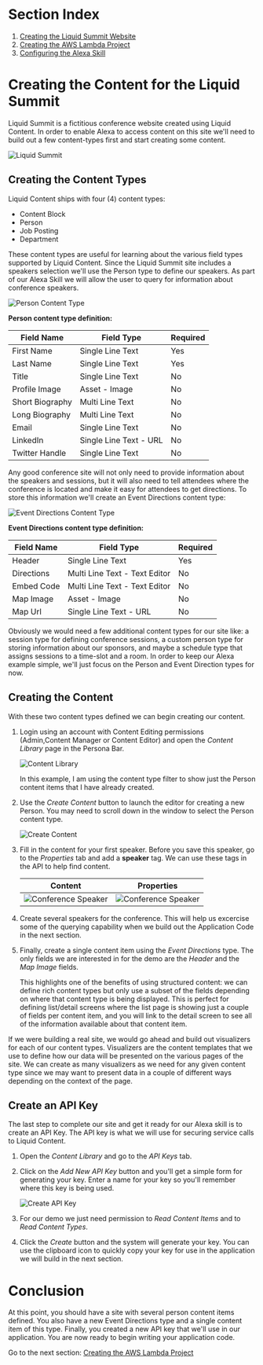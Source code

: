 # Section Index
1. [Creating the Liquid Summit Website](docs/1_Setup_Liquid_Content.md)
2. [Creating the AWS Lambda Project](docs/2_Create_AWS_Lambda_Project.md)
3. [Configuring the Alexa Skill](docs/3_Configure_Alexa_Skill.md)

# Creating the Content for the Liquid Summit

Liquid Summit is a fictitious conference website created using Liquid Content. In order to enable Alexa to access content on this site we'll need to build out a few content-types first and start creating some content.

![Liquid Summit](images/services_Liquid-summit.png)

## Creating the Content Types
Liquid Content ships with four (4) content types: 

* Content Block
* Person
* Job Posting
* Department

These content types are useful for learning about the various field types supported by Liquid Content.  Since the Liquid Summit site includes a speakers selection we'll use the Person type to define our speakers.  As part of our Alexa Skill we will allow the user to query for information about conference speakers.

![Person Content Type](images/services_person.png)

**Person content type definition:**

| Field Name | Field Type | Required |
| --- | --- | --- |
| First Name | Single Line Text | Yes |
| Last Name | Single Line Text | Yes | 
| Title | Single Line Text | No |
| Profile Image | Asset - Image | No |
| Short Biography | Multi Line Text | No |
| Long Biography | Multi Line Text | No |
| Email | Single Line Text | No | 
| LinkedIn | Single Line Text - URL | No |
| Twitter Handle | Single Line Text | No |

Any good conference site will not only need to provide information about the speakers and sessions, but it will also need to tell attendees where the conference is located and make it easy for attendees to get directions.  To store this information we'll create an Event Directions content type:

![Event Directions Content Type](images/services_directions.png)

**Event Directions content type definition:**

| Field Name | Field Type | Required |
| --- | --- | --- |
| Header | Single Line Text | Yes |
| Directions | Multi Line Text - Text Editor | No | 
| Embed Code | Multi Line Text - Text Editor | No |
| Map Image | Asset - Image | No |
| Map Url | Single Line Text - URL | No |

Obviously we would need a few additional content types for our site like: a session type for defining conference sessions, a custom person type for storing information about our sponsors, and maybe a schedule type that assigns sessions to a time-slot and a room. In order to keep our Alexa example simple, we'll just focus on the Person and Event Direction types for now.

## Creating the Content
With these two content types defined we can begin creating our content. 

1. Login using an account with Content Editing permissions (Admin,Content Manager or Content Editor) and open the _Content Library_ page in the Persona Bar.

   ![Content Library](images/services_content-library.png)

    In this example, I am using the content type filter to show just the Person content items that I have already created.

2. Use the _Create Content_ button to launch the editor for creating a new Person. You may need to scroll down in the window to select the Person content type.

   ![Create Content](images/services_create-item.png)

3. Fill in the content for your first speaker. Before you save this speaker, go to the _Properties_ tab and add a **speaker** tag. We can use these tags in the API to help find content.

   | Content | Properties |
   | --- | --- |
   | ![Conference Speaker](images/services_adrian-drake.png) | ![Conference Speaker](images/services_adrian-drake-properties.png) | 

4. Create several speakers for the conference. This will help us excercise some of the querying capability when we build out the Application Code in the next section.

5. Finally, create a single content item using the _Event Directions_ type.  The only fields we are interested in for the demo are the _Header_ and the _Map Image_ fields. 

   This highlights one of the benefits of using structured content: we can define rich content types but only use a subset of the fields depending on where that content type is being displayed. This is perfect for defining list/detail screens where the list page is showing just a couple of fields per content item, and you will link to the detail screen to see all of the information available about that content item.

If we were building a real site, we would go ahead and build out visualizers for each of our content types. Visualizers are the content templates that we use to define how our data will be presented on the various pages of the site. We can create as many visualizers as we need for any given content type since we may want to present data in a couple of different ways depending on the context of the page.

## Create an API Key

The last step to complete our site and get it ready for our Alexa skill is to create an API Key.  The API key is what we will use for securing service calls to Liquid Content. 

1. Open the _Content Library_ and go to the _API Keys_ tab. 
2. Click on the _Add New API Key_ button and you'll get a simple form for generating your key. Enter a name for your key so you'll remember where this key is being used.

   ![Create API Key](images/services_api-key.png)
3. For our demo we just need permission to _Read Content Items_ and to _Read Content Types_. 
4. Click the _Create_ button and the system will generate your key.  You can use the clipboard icon to quickly copy your key for use in the application we will build in the next section.

# Conclusion

At this point, you should have a site with several person content items defined. You also have a new Event Directions type and a single content item of this type. Finally, you created a new API key that we'll use in our application. You are now ready to begin writing your application code.


Go to the next section: [Creating the AWS Lambda Project](docs/2_Create_AWS_Lambda_Project.md)